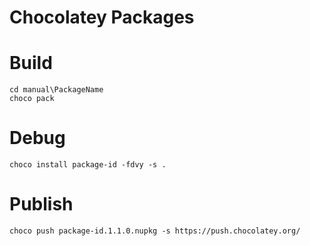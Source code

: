 # Chocolatey Packages

# Build

```posh
cd manual\PackageName
choco pack
```

# Debug

```posh
choco install package-id -fdvy -s .
```

# Publish

```
choco push package-id.1.1.0.nupkg -s https://push.chocolatey.org/
```
